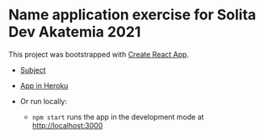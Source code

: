 # Name application exercise for Solita Dev Akatemia 2021

This project was bootstrapped with [Create React App](https://github.com/facebook/create-react-app).

- [Subject](https://github.com/solita/dev-academy-2021)

- [App in Heroku](https://intense-bastion-04301.herokuapp.com/)

- Or run locally:
  - `npm start` runs the app in the development mode at [http://localhost:3000](http://localhost:3000)
